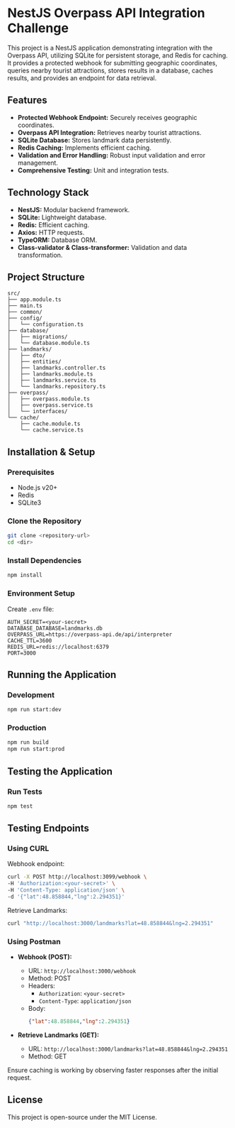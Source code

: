 # NestJS Overpass API Integration Challenge

This project is a NestJS application demonstrating integration with the Overpass API, utilizing SQLite for persistent storage, and Redis for caching. It provides a protected webhook for submitting geographic coordinates, queries nearby tourist attractions, stores results in a database, caches results, and provides an endpoint for data retrieval.

## Features

- **Protected Webhook Endpoint:** Securely receives geographic coordinates.
- **Overpass API Integration:** Retrieves nearby tourist attractions.
- **SQLite Database:** Stores landmark data persistently.
- **Redis Caching:** Implements efficient caching.
- **Validation and Error Handling:** Robust input validation and error management.
- **Comprehensive Testing:** Unit and integration tests.

## Technology Stack

- **NestJS:** Modular backend framework.
- **SQLite:** Lightweight database.
- **Redis:** Efficient caching.
- **Axios:** HTTP requests.
- **TypeORM:** Database ORM.
- **Class-validator & Class-transformer:** Validation and data transformation.

## Project Structure

```
src/
├── app.module.ts
├── main.ts
├── common/
├── config/
│   └── configuration.ts
├── database/
│   ├── migrations/
│   └── database.module.ts
├── landmarks/
│   ├── dto/
│   ├── entities/
│   ├── landmarks.controller.ts
│   ├── landmarks.module.ts
│   ├── landmarks.service.ts
│   └── landmarks.repository.ts
├── overpass/
│   ├── overpass.module.ts
│   ├── overpass.service.ts
│   └── interfaces/
└── cache/
    ├── cache.module.ts
    └── cache.service.ts
```

## Installation & Setup

### Prerequisites

- Node.js v20+
- Redis
- SQLite3

### Clone the Repository

```bash
git clone <repository-url>
cd <dir>
```

### Install Dependencies

```bash
npm install
```

### Environment Setup

Create `.env` file:

```env
AUTH_SECRET=<your-secret>
DATABASE_DATABASE=landmarks.db
OVERPASS_URL=https://overpass-api.de/api/interpreter
CACHE_TTL=3600
REDIS_URL=redis://localhost:6379
PORT=3000
```



## Running the Application

### Development

```bash
npm run start:dev
```

### Production

```bash
npm run build
npm run start:prod
```

## Testing the Application

### Run Tests

```bash
npm test
```




## Testing Endpoints

### Using CURL

Webhook endpoint:

```bash
curl -X POST http://localhost:3099/webhook \
-H 'Authorization:<your-secret>' \
-H 'Content-Type: application/json' \
-d '{"lat":48.858844,"lng":2.294351}'
```

Retrieve Landmarks:

```bash
curl "http://localhost:3000/landmarks?lat=48.858844&lng=2.294351"
```

### Using Postman

- **Webhook (POST):**
  - URL: `http://localhost:3000/webhook`
  - Method: POST
  - Headers:
    - `Authorization`: `<your-secret>`
    - `Content-Type`: `application/json`
  - Body:
    ```json
    {"lat":48.858844,"lng":2.294351}
    ```

- **Retrieve Landmarks (GET):**
  - URL: `http://localhost:3000/landmarks?lat=48.858844&lng=2.294351`
  - Method: GET

Ensure caching is working by observing faster responses after the initial request.

## License

This project is open-source under the MIT License.

